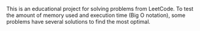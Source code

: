 This is an educational project for solving problems from LeetCode. To test the amount of memory used and execution time (Big O notation), some problems have several solutions to find the most optimal.
